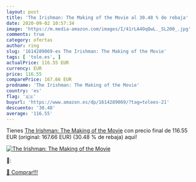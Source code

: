 ```yaml
---
layout: post
title: 'The Irishman: The Making of the Movie al 30.48 % de rebaja'
date: 2020-09-02 10:57:34
image: 'https://m.media-amazon.com/images/I/41rLA4OqQwL._SL200_.jpg'
comments: true
category: ofertas
author: ring
slug: '1614289069-es The Irishman: The Making of the Movie'
tags: [ 'tole.es', ]
actualPrice: 116.55 EUR
currency: EUR
price: 116.55
comparePrice: 167.66 EUR
prodname: 'The Irishman: The Making of the Movie'
country: 'es'
flag: '🇪🇸'
buyurl: 'https://www.amazon.es/dp/1614289069/?tag=tolees-21'
descuento: '30.48'
average: '116.55'
---
```


Tienes [The Irishman: The Making of the Movie](https://www.amazon.es/dp/1614289069/?tag=tolees-21) con precio final de  116.55 EUR (original: 167.66 EUR) (30.48 %  de rebaja) aqui!

[![The Irishman: The Making of the Movie](https://m.media-amazon.com/images/I/41rLA4OqQwL._SL200_.jpg)](https://www.amazon.es/dp/1614289069/?tag=tolees-21)

🔎:


[🛒 Comprar!!!](https://www.amazon.es/dp/1614289069/?tag=tolees-21)
